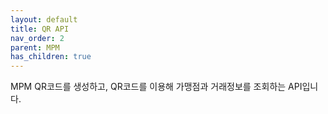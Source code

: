 ```yaml
---
layout: default
title: QR API
nav_order: 2
parent: MPM
has_children: true
---
```


MPM QR코드를 생성하고, QR코드를 이용해 가맹점과 거래정보를 조회하는 API입니다.
